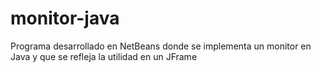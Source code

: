 # monitor-java
 Programa desarrollado en NetBeans donde se implementa un monitor en Java y que se refleja la utilidad en un JFrame
